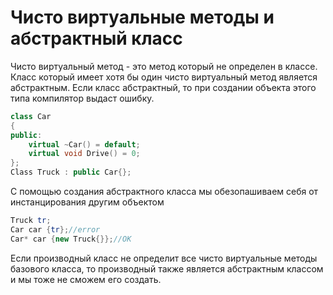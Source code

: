 # Чисто виртуальные методы и абстрактный класс
Чисто виртуальный метод - это метод который не определен в классе. Класс который имеет хотя бы один чисто виртуальный метод является абстрактным. Если класс абстрактный, то при создании объекта этого типа компилятор выдаст ошибку.

```cpp
class Car
{
public:
	virtual ~Car() = default;
	virtual void Drive() = 0;
};
Class Truck : public Car{};
```

С помощью создания абстрактного класса мы обезопашиваем себя от инстанцирования другим объектом

```cpp
Truck tr;
Car car {tr};//error
Car* car {new Truck{}};//OK
```

Если производный класс не определит все чисто виртуальные методы базового класса, то производный также является абстрактным классом и мы тоже не сможем его создать.